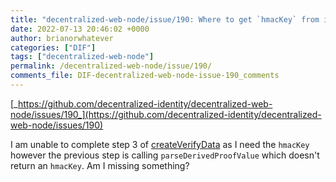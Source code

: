 ```yaml
---
title: "decentralized-web-node/issue/190: Where to get `hmacKey` from in `createVerifyData`"
date: 2022-07-13 20:46:02 +0000
author: brianorwhatever
categories: ["DIF"]
tags: ["decentralized-web-node"]
permalink: /decentralized-web-node/issue/190/
comments_file: DIF-decentralized-web-node-issue-190_comments
---
```


[_https://github.com/decentralized-identity/decentralized-web-node/issues/190_](https://github.com/decentralized-identity/decentralized-web-node/issues/190)

I am unable to complete step 3 of [createVerifyData](https://www.w3.org/TR/vc-di-bbs/#createverifydata) as I need the `hmacKey` however the previous step is calling `parseDerivedProofValue` which doesn't return an `hmacKey`. Am I missing something?